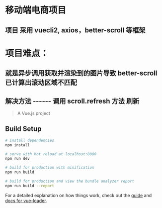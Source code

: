 # 移动端电商项目
## 项目 采用 vuecli2, axios，better-scroll 等框架

# 项目难点： #
## 就是异步调用获取并渲染到的图片导致 better-scroll 已计算出滚动区域不匹配
## 解决方法 ------ 调用 scroll.refresh 方法 刷新


> A Vue.js project

## Build Setup

``` bash
# install dependencies
npm install

# serve with hot reload at localhost:8080
npm run dev

# build for production with minification
npm run build

# build for production and view the bundle analyzer report
npm run build --report
```

For a detailed explanation on how things work, check out the [guide](http://vuejs-templates.github.io/webpack/) and [docs for vue-loader](http://vuejs.github.io/vue-loader).
